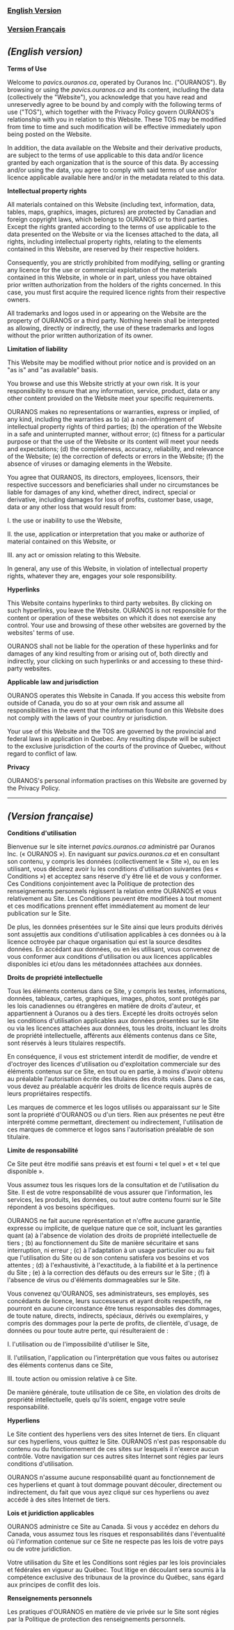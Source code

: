 ### [English Version](#english)
### [Version Français](#français)

## <a name="english"></a> *(English version)*

**Terms of Use**

Welcome to *pavics.ouranos.ca*, operated by Ouranos Inc. ("OURANOS"). By
browsing or using the *pavics.ouranos.ca* and its content, including the
data (collectively the "Website"), you acknowledge that you have read
and unreservedly agree to be bound by and comply with the following
terms of use ("TOS"), which together with the Privacy Policy govern
OURANOS's relationship with you in relation to this Website. These TOS
may be modified from time to time and such modification will be
effective immediately upon being posted on the Website.

In addition, the data available on the Website and their derivative
products, are subject to the terms of use applicable to this data and/or
licence granted by each organization that is the source of this data. By
accessing and/or using the data, you agree to comply with said terms of
use and/or licence applicable available here and/or in the metadata
related to this data.

**Intellectual property rights**

All materials contained on this Website (including text, information,
data, tables, maps, graphics, images, pictures) are protected by
Canadian and foreign copyright laws, which belongs to OURANOS or to
third parties. Except the rights granted according to the terms of use
applicable to the data presented on the Website or via the licenses
attached to the data, all rights, including intellectual property
rights, relating to the elements contained in this Website, are reserved
by their respective holders.

Consequently, you are strictly prohibited from modifying, selling or
granting any licence for the use or commercial exploitation of the
materials contained in this Website, in whole or in part, unless you
have obtained prior written authorization from the holders of the rights
concerned. In this case, you must first acquire the required licence
rights from their respective owners.

All trademarks and logos used in or appearing on the Website are the
property of OURANOS or a third party. Nothing herein shall be
interpreted as allowing, directly or indirectly, the use of these
trademarks and logos without the prior written authorization of its
owner.

**Limitation of liability**

This Website may be modified without prior notice and is provided on an
"as is" and "as available" basis.

You browse and use this Website strictly at your own risk. It is your
responsibility to ensure that any information, service, product, data or
any other content provided on the Website meet your specific
requirements.

OURANOS makes no representations or warranties, express or implied, of
any kind, including the warranties as to (a) a non-infringement of
intellectual property rights of third parties; (b) the operation of the
Website in a safe and uninterrupted manner, without error; (c) fitness
for a particular purpose or that the use of the Website or its content
will meet your needs and expectations; (d) the completeness, accuracy,
reliability, and relevance of the Website; (e) the correction of defects
or errors in the Website; (f) the absence of viruses or damaging elements
in the Website.

You agree that OURANOS, its directors, employees, licensors, their
respective successors and beneficiaries shall under no circumstances be
liable for damages of any kind, whether direct, indirect, special or
derivative, including damages for loss of profits, customer base, usage,
data or any other loss that would result from:

I.  the use or inability to use the Website,

II.  the use, application or interpretation that you make or authorize
of material contained on this Website, or

III.  any act or omission relating to this Website.

In general, any use of this Website, in violation of intellectual
property rights, whatever they are, engages your sole responsibility.

**Hyperlinks**

This Website contains hyperlinks to third party websites. By clicking on
such hyperlinks, you leave the Website. OURANOS is not responsible for
the content or operation of these websites on which it does not exercise
any control. Your use and browsing of these other websites are governed
by the websites' terms of use.

OURANOS shall not be liable for the operation of these hyperlinks and
for damages of any kind resulting from or arising out of, both directly and
indirectly, your clicking on such hyperlinks or and accessing to these
third-party websites.

**Applicable law and jurisdiction**

OURANOS operates this Website in Canada. If you access this website from
outside of Canada, you do so at your own risk and assume all
responsibilities in the event that the information found on this Website
does not comply with the laws of your country or jurisdiction.

Your use of this Website and the TOS are governed by the provincial and
federal laws in application in Quebec. Any resulting dispute will be
subject to the exclusive jurisdiction of the courts of the province of
Quebec, without regard to conflict of law.

**Privacy**

OURANOS's personal information practises on this Website are governed by
the Privacy Policy.

---

## <a name="français"></a> *(Version française)*

**Conditions d'utilisation**

Bienvenue sur le site internet *pavics.ouranos.ca* administré par
Ouranos Inc. (« OURANOS »). En naviguant sur *pavics.ouranos.ca* et en
consultant son contenu, y compris les données (collectivement le
« Site »), ou en les utilisant, vous déclarez avoir lu les conditions
d'utilisation suivantes (les « Conditions ») et acceptez sans réserve
d'y être lié et de vous y conformer. Ces Conditions conjointement avec
la Politique de protection des renseignements personnels régissent la
relation entre OURANOS et vous relativement au Site. Les Conditions
peuvent être modifiées à tout moment et ces modifications prennent effet
immédiatement au moment de leur publication sur le Site.

De plus, les données présentées sur le Site ainsi que leurs produits
dérivés sont assujettis aux conditions d'utilisation applicables à ces
données ou à la licence octroyée par chaque organisation qui est la
source desdites données. En accédant aux données, ou en les utilisant,
vous convenez de vous conformer aux conditions d'utilisation ou aux
licences applicables disponibles ici et/ou dans les métadonnées attachées
aux données.

**Droits de propriété intellectuelle**

Tous les éléments contenus dans ce Site, y compris les textes,
informations, données, tableaux, cartes, graphiques, images, photos,
sont protégés par les lois canadiennes ou étrangères en matière de
droits d'auteur, et appartiennent à Ouranos ou à des tiers. Excepté les
droits octroyés selon les conditions d'utilisation applicables aux
données présentées sur le Site ou via les licences attachées aux
données, tous les droits, incluant les droits de propriété
intellectuelle, afférents aux éléments contenus dans ce Site, sont
réservés à leurs titulaires respectifs.

En conséquence, il vous est strictement interdit de modifier, de vendre
et d'octroyer des licences d'utilisation ou d'exploitation commerciale
sur des éléments contenus sur ce Site, en tout ou en partie, à moins
d'avoir obtenu au préalable l'autorisation écrite des titulaires des
droits visés. Dans ce cas, vous devez au préalable acquérir les droits
de licence requis auprès de leurs propriétaires respectifs.

Les marques de commerce et les logos utilisés ou apparaissant sur le
Site sont la propriété d'OURANOS ou d'un tiers. Rien aux présentes ne
peut être interprété comme permettant, directement ou indirectement,
l'utilisation de ces marques de commerce et logos sans l'autorisation
préalable de son titulaire.

**Limite de responsabilité**

Ce Site peut être modifié sans préavis et est fourni « tel quel » et
« tel que disponible ».

Vous assumez tous les risques lors de la consultation et de
l'utilisation du Site. Il est de votre responsabilité de vous assurer
que l'information, les services, les produits, les données, ou tout
autre contenu fourni sur le Site répondent à vos besoins spécifiques.

OURANOS ne fait aucune représentation et n'offre aucune garantie,
expresse ou implicite, de quelque nature que ce soit, incluant les
garanties quant (a) à l'absence de violation des droits de propriété
intellectuelle de tiers ; (b) au fonctionnement du Site de manière
sécuritaire et sans interruption, ni erreur ; (c) à l'adaptation à un
usage particulier ou au fait que l'utilisation du Site ou de son contenu
satisfera vos besoins et vos attentes ; (d) à l'exhaustivité, à
l'exactitude, à la fiabilité et à la pertinence du Site ; (e) à la
correction des défauts ou des erreurs sur le Site ; (f) à l'absence de
virus ou d'éléments dommageables sur le Site.

Vous convenez qu'OURANOS, ses administrateurs, ses employés, ses
concédants de licence, leurs successeurs et ayant droits respectifs, ne
pourront en aucune circonstance être tenus responsables des dommages, de
toute nature, directs, indirects, spéciaux, dérivés ou exemplaires, y
compris des dommages pour la perte de profits, de clientèle, d'usage, de
données ou pour toute autre perte, qui résulteraient de :

I.  l'utilisation ou de l'impossibilité d'utiliser le Site,

II.  l'utilisation, l'application ou l'interprétation que vous faites ou autorisez des éléments contenus dans ce Site,

III.  toute action ou omission relative à ce Site.

De manière générale, toute utilisation de ce Site, en violation des
droits de propriété intellectuelle, quels qu'ils soient, engage votre
seule responsabilité.

**Hyperliens**

Le Site contient des hyperliens vers des sites Internet de tiers. En
cliquant sur ces hyperliens, vous quittez le Site. OURANOS n'est pas
responsable du contenu ou du fonctionnement de ces sites sur lesquels il
n'exerce aucun contrôle. Votre navigation sur ces autres sites Internet
sont régies par leurs conditions d'utilisation.

OURANOS n'assume aucune responsabilité quant au fonctionnement de ces
hyperliens et quant à tout dommage pouvant découler, directement ou
indirectement, du fait que vous ayez cliqué sur ces hyperliens ou avez
accédé à des sites Internet de tiers.

**Lois et juridiction applicables**

OURANOS administre ce Site au Canada. Si vous y accédez en dehors du
Canada, vous assumez tous les risques et responsabilités dans
l'éventualité où l'information contenue sur ce Site ne respecte pas les
lois de votre pays ou de votre juridiction.

Votre utilisation du Site et les Conditions sont régies par les lois
provinciales et fédérales en vigueur au Québec. Tout litige en découlant
sera soumis à la compétence exclusive des tribunaux de la province du
Québec, sans égard aux principes de conflit des lois.

**Renseignements personnels**

Les pratiques d'OURANOS en matière de vie privée sur le Site sont régies
par la Politique de protection des renseignements personnels.